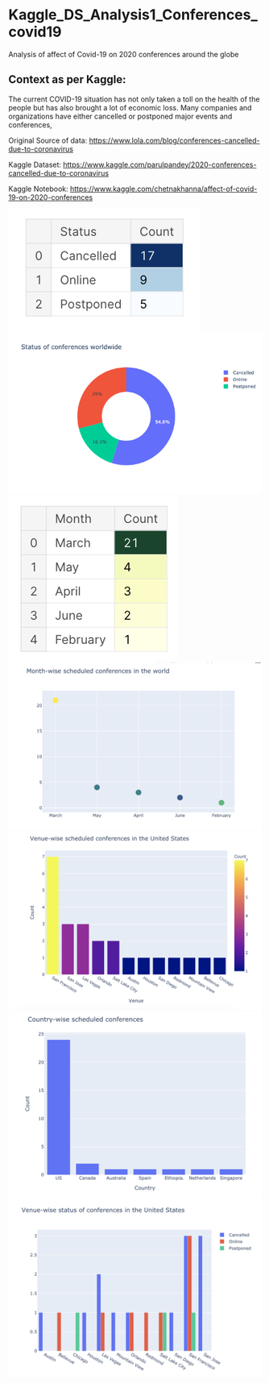 # Kaggle_DS_Analysis1_Conferences_covid19

Analysis of affect of Covid-19 on 2020 conferences around the globe

## Context as per Kaggle: 

The current COVID-19 situation has not only taken a toll on the health of the people but has also brought a lot of economic loss. Many companies and organizations have either cancelled or postponed major events and conferences,

Original Source of data: https://www.lola.com/blog/conferences-cancelled-due-to-coronavirus

Kaggle Dataset: https://www.kaggle.com/parulpandey/2020-conferences-cancelled-due-to-coronavirus

Kaggle Notebook: https://www.kaggle.com/chetnakhanna/affect-of-covid-19-on-2020-conferences

![Conferences status 2020](https://github.com/chetnakhanna16/Kaggle_DS_Analysis1_Conferences_covid19/blob/master/img/img2.png)
![Status of conferences worldwide](https://github.com/chetnakhanna16/Kaggle_DS_Analysis1_Conferences_covid19/blob/master/img/img7.png)
![Conferences status month-wise](https://github.com/chetnakhanna16/Kaggle_DS_Analysis1_Conferences_covid19/blob/master/img/img3.png)
![Month-wise scheduled conferences in the world](https://github.com/chetnakhanna16/Kaggle_DS_Analysis1_Conferences_covid19/blob/master/img/img4.png)
![Venue-wise scheduled conferences in the US](https://github.com/chetnakhanna16/Kaggle_DS_Analysis1_Conferences_covid19/blob/master/img/img1.png)
![Country-wise scheduled conferences](https://github.com/chetnakhanna16/Kaggle_DS_Analysis1_Conferences_covid19/blob/master/img/img5.png)
![Venue-wise status of conferences in the US](https://github.com/chetnakhanna16/Kaggle_DS_Analysis1_Conferences_covid19/blob/master/img/img6.png)


